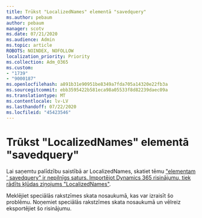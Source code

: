 ```yaml
---
title: Trūkst "LocalizedNames" elementā "savedquery"
ms.author: pebaum
author: pebaum
manager: scotv
ms.date: 07/21/2020
ms.audience: Admin
ms.topic: article
ROBOTS: NOINDEX, NOFOLLOW
localization_priority: Priority
ms.collection: Adm_O365
ms.custom:
- "1739"
- "9000187"
ms.openlocfilehash: a891b31e90951be8349a7fda705a14320e22fb3a
ms.sourcegitcommit: ebb3595422b581eca98a05533f8d82239daec09a
ms.translationtype: MT
ms.contentlocale: lv-LV
ms.lasthandoff: 07/22/2020
ms.locfileid: "45423546"
---
```

# <a name="missing-localizednames-in-element-savedquery"></a>Trūkst "LocalizedNames" elementā "savedquery"

Lai saņemtu palīdzību saistībā ar LocalizedNames, skatiet tēmu ["elementam ' savedquery" ir nepilnīgs saturs. Importējot Dynamics 365 risinājumu, tiek rādīts kļūdas ziņojums "LocalizedNames"](https://support.microsoft.com/help/4463330/the-element-savedquery-has-incomplete-content-list-of-possible-element).

Meklējiet speciālās rakstzīmes skata nosaukumā, kas var izraisīt šo problēmu. Noņemiet speciālās rakstzīmes skata nosaukumā un vēlreiz eksportējiet šo risinājumu.